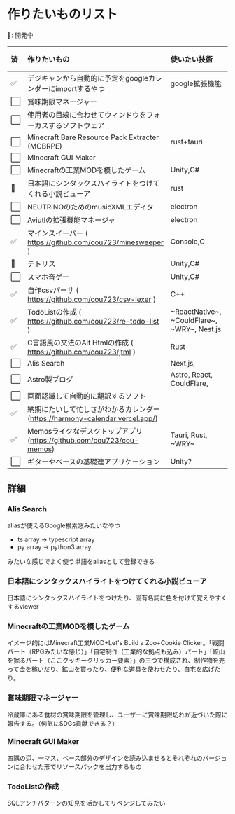 # 作りたいものリスト

🚧: 開発中

| 済   | 作りたいもの                                                                  | 使いたい技術                                | 追加日     | やる気 |
| :--- | :---------------------------------------------------------------------------- | :------------------------------------------ | :--------- | :----: |
| ✅    | デジキャンから自動的に予定をgoogleカレンダーにimportするやつ                  | google拡張機能                              | 2022/12/11 |        |
| ⬜    | 賞味期限マネージャー                                                          |                                             | 2022/07/02 | `o---` |
| ⬜    | 使用者の目線に合わせてウィンドウをフォーカスするソフトウェア                  |                                             | 2022/05/15 | `----` |
| ⬜    | Minecraft Bare Resource Pack Extracter (MCBRPE)                               | rust+tauri                                  | 2022/02/05 | `----` |
| ⬜    | Minecraft GUI Maker                                                           |                                             | 2022/02/05 | `----` |
| ⬜    | Minecraftの工業MODを模したゲーム                                              | Unity,C#                                    | 2021/11/27 | `o---` |
| 🚧    | 日本語にシンタックスハイライトをつけてくれる小説ビューア                      | rust                                        | 2021/11/11 | `oo--` |
| ⬜    | NEUTRINOのためのmusicXMLエディタ                                              | electron                                    | 2021/06/29 | `----` |
| ⬜    | Aviutlの拡張機能マネージャ                                                    | electron                                    | 2021/06/29 | `----` |
| ✅    | マインスイーパー ( https://github.com/cou723/minesweeper )                    | Console,C                                   | 2020/11/22 |        |
| 🚧    | テトリス                                                                      | Unity,C#                                    | 2020/09/19 | `o---` |
| ⬜    | スマホ音ゲー                                                                  | Unity,C#                                    | 2020/09/19 | `o---` |
| ✅    | 自作csvパーサ ( https://github.com/cou723/csv-lexer )                         | C++                                         | 2020/09/19 |        |
| ✅    | TodoListの作成 ( https://github.com/cou723/re-todo-list )                     | ~ReactNative~, ~CouldFlare~, ~WRY~, Nest.js | 2023/04/15 |        |
| ✅    | C言語風の文法のAlt Htmlの作成 ( https://github.com/cou723/jtml )              | Rust                                        | 2023/05/25 |        |
| ⬜    | Alis Search                                                                   | Next.js,                                    | 2023/05/27 | `----` |
| ⬜    | Astro製ブログ                                                                 | Astro, React, CouldFlare,                   | 2023/05/27 | `ooo-` |
| ⬜    | 画面認識して自動的に翻訳するソフト                                            |                                             | 2023/05/29 | `o---` |
| ✅    | 納期にたいして忙しさがわかるカレンダー (https://harmony-calendar.vercel.app/) |                                             | 2023/06/16 |        |
| ✅    | Memosライクなデスクトップアプリ (https://github.com/cou723/cou-memos)         | Tauri, Rust, ~WRY~                          | 2023/09/01 |        |
| ⬜    | ギターやベースの基礎連アプリケーション                                        | Unity?                                      | 2024/08/31 | `oooo` |


## 詳細
### Alis Search
aliasが使えるGoogle検索窓みたいなやつ

- ts array -> typescript array
- py array -> python3 array

みたいな感じでよく使う単語をaliasとして登録できる

### 日本語にシンタックスハイライトをつけてくれる小説ビューア
日本語にシンタックスハイライトをつけたり、固有名詞に色を付けて覚えやすくするviewer

### Minecraftの工業MODを模したゲーム
イメージ的にはMinecraft工業MOD+Let's Build a Zoo+Cookie Clicker。「戦闘パート（RPGみたいな感じ）」「自宅制作（工業的な拠点も込み）パート」「鉱山を掘るパート（ここクッキークリッカー要素）」の三つで構成され、制作物を売って金を稼いだり、鉱山を買ったり、便利な道具を使わせたり、自宅を広げたり。

### 賞味期限マネージャー
冷蔵庫にある食材の賞味期限を管理し、ユーザーに賞味期限切れが近づいた際に報告する。（何気にSDGs貢献できる？）

### Minecraft GUI Maker
四隅の辺、一マス、ベース部分のデザインを読み込ませるとそれぞれのバージョンに合わせた形でリソースパックを出力するもの

### TodoListの作成
SQLアンチパターンの知見を活かしてリベンジしてみたい
